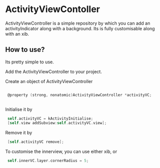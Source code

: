 # ActivityViewContoller

ActivityViewController is a simple repository by which you can add an activityIndicator along with a background. Its is fully customisable along with an xib. 

## How to use?

Its pretty simple to use.

 Add the ActivityViewController to your project.

 Create an object of ActivityViewController
 
```Objective-C

 @property (strong, nonatomic)ActivityViewController *activityVC;
 
```

 Initialise it by 
```Objective-C
 self.activityVC = kActivityInitialise;
 [self.view addSubview:self.activityVC.view];
```
 Remove it by
```Objective-C
 [self.activityVC remove];
 ```
 To customise the innerview, you can use either xib, or
```Objective-C
 self.innerVC.layer.cornerRadius = 5;
 ```
 
